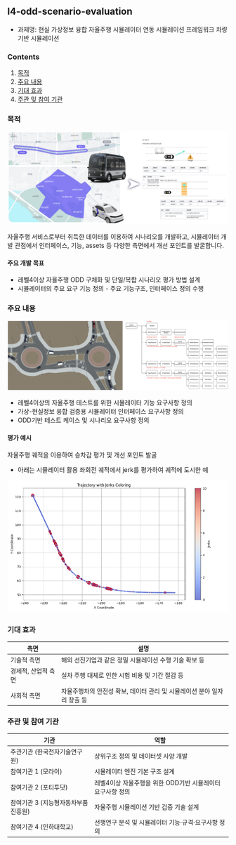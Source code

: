 
## l4-odd-scenario-evaluation
* 과제명: 현실 가상정보 융합 자율주행 시뮬레이터 연동 시뮬레이션 프레임워크 차량기반 시뮬레이션



### Contents
1. [목적](#목적)
2. [주요 내용](#주요-내용)
3. [기대 효과](#기대-효과)
4. [주관 및 참여 기관](#주관-및-참여-기관)


### 목적
![주요 내용](./assets/generating_scenario.png)

자율주행 서비스로부터 취득한 데이터를 이용하여 시나리오를 개발하고, 시뮬레이터 개발 관점에서 인터페이스, 기능, assets 등 다양한 측면에서 개선 포인트를 발굴합니다.

#### 주요 개발 목표
* 레벨4이상 자율주행 ODD 구체화 및 단일/복합 시나리오 평가 방법 설계
* 시뮬레이터의 주요 요구 기능 정의 - 주요 기능구조, 인터페이스 정의 수행


### 주요 내용
![simulation-example](./assets/simulator-scenario-test-with-evaluation.png)

* 레벨4이상의 자율주행 테스트를 위한 시뮬레이터 기능 요구사항 정의
* 가상-현실정보 융합 검증용 시뮬레이터 인터페이스 요구사항 정의
* ODD기반 테스트 케이스 및 시나리오 요구사항 정의

#### 평가 예시
자율주행 궤적을 이용하여 승차감 평가 및 개선 포인트 발굴
* 아래는 시뮬레이터 활용 좌회전 궤적에서 jerk를 평가하여 궤적에 도시한 예

![jerk-traj](./assets/jerk_traj.png)


### 기대 효과
| 측면 | 설명 |
|------|------|
| 기술적 측면 | 해외 선진기업과 같은 정밀 시뮬레이션 수행 기술 확보 등 |
| 경제적, 산업적 측면 | 실차 주행 대체로 인한 시험 비용 및 기간 절감 등 |
| 사회적 측면 | 자율주행차의 안전성 확보, 데이터 관리 및 시뮬레이션 분야 일자리 창출 등 |



### 주관 및 참여 기관
| 기관 | 역할 |
|------|------|
| 주관기관 (한국전자기술연구원) | 상위구조 정의 및 데이터셋 사양 개발 |
| 참여기관 1 (모라이) | 시뮬레이터 엔진 기본 구조 설계 |
| 참여기관 2 (포티투닷) | 레벨4이상 자율주행을 위한 ODD기반 시뮬레이터 요구사항 정의 |
| 참여기관 3 (지능형자동차부품진흥원) | 자율주행 시뮬레이션 기반 검증 기술 설계 |
| 참여기관 4 (인하대학교) | 선행연구 분석 및 시뮬레이터 기능·규격·요구사항 정의 |
